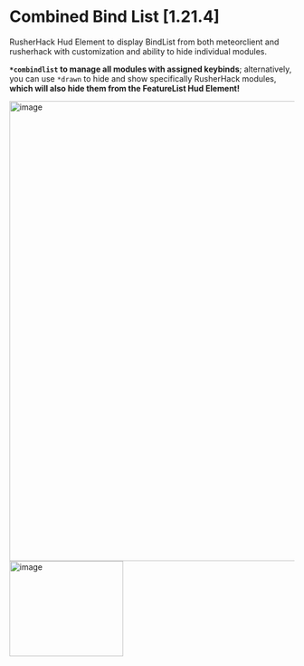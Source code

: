 # Combined Bind List [1.21.4]

RusherHack Hud Element to display BindList from both meteorclient and rusherhack with customization and ability to hide individual modules.

**```*combindlist``` to manage all modules with assigned keybinds**; alternatively, you can use ```*drawn``` to hide and show specifically RusherHack modules, **which will also hide them from the FeatureList Hud Element!**

<img width="520" height="811" alt="image" src="https://github.com/user-attachments/assets/60833fc3-01b1-4f42-bb7d-7e6ecd44f832" />
<img width="201" height="168" alt="image" src="https://github.com/user-attachments/assets/dd00b6bf-ecf2-4c50-af4a-55bc5f5c1875" />
